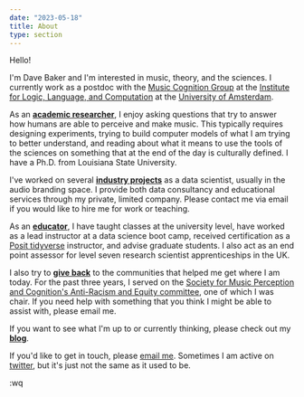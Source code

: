 ```yaml
---
date: "2023-05-18"
title: About
type: section
---
```


Hello! 

I'm Dave Baker and I'm interested in music, theory, and the sciences.
I currently work as a postdoc with the [Music Cognition Group](https://www.mcg.uva.nl/) at the [Institute for Logic, Language, and Computation](https://www.illc.uva.nl/) at the [University of Amsterdam](https://www.uva.nl/).

As an **[academic researcher](https://davidjohnbaker.rbind.io/academic/)**, I enjoy asking questions that try to answer how humans are able to perceive and make music.
This typically requires designing experiments, trying to build computer models of what I am trying to better understand, and reading about what it means to use the tools of the sciences on something that at the end of the day is culturally defined.
I have a Ph.D. from Louisiana State University. 

I've worked on several **[industry projects](https://davidjohnbaker.rbind.io/industry/)** as a data scientist, usually in the audio branding space.
I provide both data consultancy and educational services through my private, limited company. 
Please contact me via email if you would like to hire me for work or teaching. 

As an **[educator](https://davidjohnbaker.rbind.io/teaching/)**, I have taught classes at the university level, have worked as a lead instructor at a data science boot camp, received certification as a [Posit tidyverse](https://github.com/davidjohnbaker1/rstudio_certification_training) instructor, and advise graduate students.
I also act as an end point assessor for level seven research scientist apprenticeships in the UK.

I also try to **[give back](https://davidjohnbaker.rbind.io/service/)** to the communities that helped me get where I am today.
For the past three years, I served on the [Society for Music Perception and Cognition's Anti-Racism and Equity committee](https://musicperception.org/smpc-arec.html), one of which I was chair.
If you need help with something that you think I might be able to assist with, please email me. 

If you want to see what I'm up to or currently thinking, please check out my **[blog](https://davidjohnbaker.rbind.io/archives/)**.

If you'd like to get in touch, please [email me](mailto:davidjohnbaker1@gmail.com).
Sometimes I am active on [twitter](www.twitter.com/davidjohnbaker), but it's just not the same as it used to be.

:wq